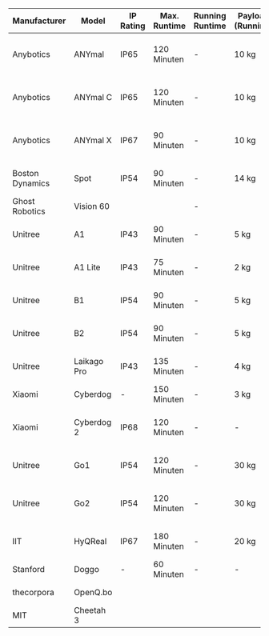 | Manufacturer          | Model            | IP Rating | Max. Runtime | Running Runtime | Payload (Running) | Payload (Standing) | Speed            | Code            | Hardware             |                                      | Price       |
|-----------------------|------------------|-----------|--------------|-------------------|-------------------|-------------------|------------------|-----------------|----------------------|---------------------------------------------|-|
| Anybotics             | ANYmal           | IP65      | 120 Minuten  | -                 | 10 kg             | -                 | 1 m/s             | -               | Robuste Bauweise, Vielseitige Anwendungen   | Preis auf Anfrage |
| Anybotics             | ANYmal C         | IP65      | 120 Minuten  | -                 | 10 kg             | -                 | 1 m/s             | -               | Kompakte Bauweise, Anpassbare Erweiterungen | Preis auf Anfrage |
| Anybotics             | ANYmal X         | IP67      | 90 Minuten   | -                 | 10 kg             | -                 | 1 m/s             | -               | Kollaborative Fähigkeiten, Robuste Bauweise | Preis auf Anfrage |
| Boston Dynamics       | Spot             | IP54      | 90 Minuten   | -                 | 14 kg             | -                 | 1.6 m/s           | -               | Fortgeschrittene Mobilität, Sensoren, SDK   | 74.500 USD   |
| Ghost Robotics        | Vision 60        |           |              | -                 |                   | -                 |                   | -               |                                             |                    |
| Unitree               | A1               | IP43      | 90 Minuten   | -                 | 5 kg              | 10 kg             | 2 m/s             | -               | Robuste Konstruktion, KI-Fähigkeiten        | Preis auf Anfrage |
| Unitree               | A1 Lite          | IP43      | 75 Minuten   | -                 | 2 kg              | 5 kg              | 1.5 m/s           | -               | Kompakt, Leichtgewicht                       | Preis auf Anfrage |
| Unitree               | B1               | IP54      | 90 Minuten   | -                 | 5 kg              | 10 kg             | 2 m/s             | -               | Kompakt, Agil                               | Preis auf Anfrage |
| Unitree               | B2               | IP54      | 90 Minuten   | -                 | 5 kg              | 10 kg             | 2 m/s             | -               | Robust, Vielseitig                          | Preis auf Anfrage |
| Unitree               | Laikago Pro      | IP43      | 135 Minuten  | -                 | 4 kg              | -                 | 1.5 m/s           | -               | Fortgeschrittene Beinkonstruktion           | Preis auf Anfrage |
| Xiaomi                | Cyberdog         | -         | 150 Minuten  | -                 | 3 kg              | -                 | 3.2 m/s           | KI-Funktionen   | Anpassbare Erweiterungen                    | 1.300€      |
| Xiaomi                | Cyberdog 2       | IP68      | 120 Minuten  | -                 | -                 | -                 | -                | -               | Verbesserte Mobilität, Erweiterte KI-Funktionen | 1.640€      |
| Unitree               | Go1              | IP54      | 120 Minuten  | -                 | 30 kg             | -                 | 1.5 m/s           | -               | Geländegängig, Anpassbare Erweiterungen      | 3.300€      |
| Unitree               | Go2              | IP54      | 120 Minuten  | -                 | 30 kg             | -                 | 2 m/s             | -               | Verbesserte Geschwindigkeit, Anpassbare Erweiterungen | 1.500€      |
| IIT                   | HyQReal          | IP67      | 180 Minuten  | -                 | 20 kg             | 200 kg            | 2 m/s             | -               | Große Tragfähigkeit, Robust                  | Preis auf Anfrage |
| Stanford              | Doggo            | -         | 60 Minuten   | -                 | -                 | -                 | 4 m/s             | Open Source     | Leichtbau, Agil                              | -           |
| thecorpora            | OpenQ.bo          |           |              |                   |                   |                   | Open Source      |                  |                      | 2.300€      |
| MIT                   | Cheetah 3        |           |              |                   |                   |                   |                  |                 |                      |                                             |            
